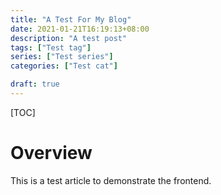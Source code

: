 ```yaml
---
title: "A Test For My Blog"
date: 2021-01-21T16:19:13+08:00
description: "A test post"
tags: ["Test tag"]
series: ["Test series"]
categories: ["Test cat"]

draft: true
---
```

[TOC]
# Overview
This is a test article to demonstrate the frontend.
